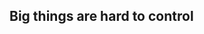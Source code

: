 <div class="img-fill" style="background-image:url('/images/truck-crash.jpg');"></div>
<h2 class="reverse">Big things are hard to control</h2>